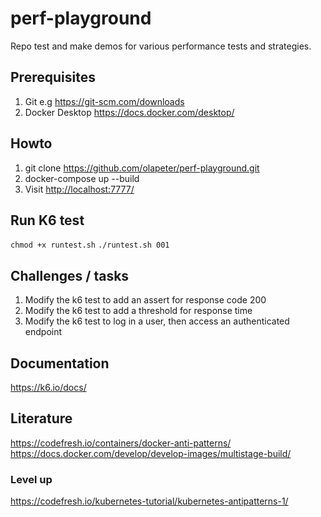 # perf-playground

Repo test and make demos for various performance tests and strategies.

## Prerequisites

1. Git e.g <https://git-scm.com/downloads>
1. Docker Desktop <https://docs.docker.com/desktop/>

## Howto

1. git clone <https://github.com/olapeter/perf-playground.git>
1. docker-compose up --build
1. Visit <http://localhost:7777/>

## Run K6 test

`chmod +x runtest.sh`
`./runtest.sh 001`

## Challenges / tasks

1. Modify the k6 test to add an assert for response code 200
1. Modify the k6 test to add a threshold for response time
1. Modify the k6 test to log in a user, then access an authenticated endpoint

## Documentation

<https://k6.io/docs/>

## Literature

<https://codefresh.io/containers/docker-anti-patterns/>
<https://docs.docker.com/develop/develop-images/multistage-build/>

### Level up

<https://codefresh.io/kubernetes-tutorial/kubernetes-antipatterns-1/>
